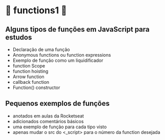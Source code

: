 # :open_book: functions1 :open_book:
## Alguns tipos de funções em JavaScript para estudos

* Declaração de uma função
* Anonymous functions ou function expressions
* Exemplo de função como um liquidificador
* function Scope
* function hoisting
* Arrow function
* callback function
* Function() constructor

## Pequenos exemplos de funções 

* anotados em aulas da Rocketseat
* adicionados comentários básicos
* uma exemplo de função para cada tipo visto
* apenas mudar o src do <_script> para o número da function desejada 
